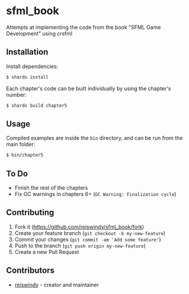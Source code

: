 # sfml_book

Attempts at implementing the code from the book "SFML Game Development" using crsfml

## Installation

Install dependencies:

```bash
$ shards install
```

Each chapter's code can be built individually by using the chapter's number:

```bash
$ shards build chapter5
```

## Usage

Compiled examples are inside the `bin` directory, and can be run from the main folder:

```bash
$ bin/chapter5
```

## To Do
* Finish the rest of the chapters
* Fix GC warnings in chapters 6+ (`GC Warning: Finalization cycle`)

## Contributing

1. Fork it (<https://github.com/reiswindy/sfml_book/fork>)
2. Create your feature branch (`git checkout -b my-new-feature`)
3. Commit your changes (`git commit -am 'Add some feature'`)
4. Push to the branch (`git push origin my-new-feature`)
5. Create a new Pull Request

## Contributors

- [reiswindy](https://github.com/reiswindy) - creator and maintainer
